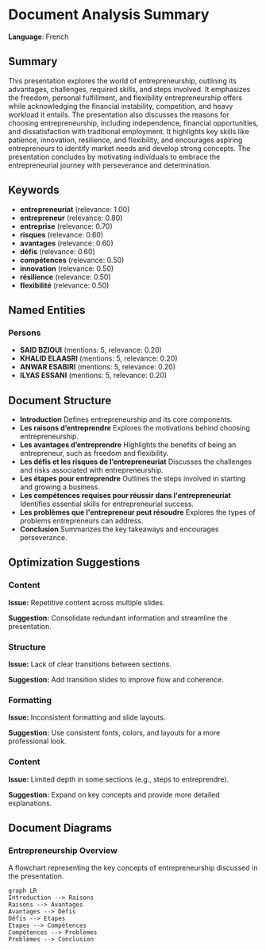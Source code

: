 # Document Analysis Summary

**Language**: French

## Summary

This presentation explores the world of entrepreneurship, outlining its advantages, challenges, required skills, and steps involved. It emphasizes the freedom, personal fulfillment, and flexibility entrepreneurship offers while acknowledging the financial instability, competition, and heavy workload it entails. The presentation also discusses the reasons for choosing entrepreneurship, including independence, financial opportunities, and dissatisfaction with traditional employment.  It highlights key skills like patience, innovation, resilience, and flexibility, and encourages aspiring entrepreneurs to identify market needs and develop strong concepts.  The presentation concludes by motivating individuals to embrace the entrepreneurial journey with perseverance and determination.

## Keywords

- **entrepreneuriat** (relevance: 1.00)
- **entrepreneur** (relevance: 0.80)
- **entreprise** (relevance: 0.70)
- **risques** (relevance: 0.60)
- **avantages** (relevance: 0.60)
- **défis** (relevance: 0.60)
- **compétences** (relevance: 0.50)
- **innovation** (relevance: 0.50)
- **résilience** (relevance: 0.50)
- **flexibilité** (relevance: 0.50)

## Named Entities

### Persons

- **SAID BZIOUI** (mentions: 5, relevance: 0.20)
- **KHALID ELAASRI** (mentions: 5, relevance: 0.20)
- **ANWAR ESABIRI** (mentions: 5, relevance: 0.20)
- **ILYAS ESSANI** (mentions: 5, relevance: 0.20)

## Document Structure

- **Introduction**
  Defines entrepreneurship and its core components.
- **Les raisons d’entreprendre**
  Explores the motivations behind choosing entrepreneurship.
- **Les avantages d’entreprendre**
  Highlights the benefits of being an entrepreneur, such as freedom and flexibility.
- **Les défis et les risques de l’entrepreneuriat**
  Discusses the challenges and risks associated with entrepreneurship.
- **Les étapes pour entreprendre**
  Outlines the steps involved in starting and growing a business.
- **Les compétences requises pour réussir dans l'entrepreneuriat**
  Identifies essential skills for entrepreneurial success.
- **Les problèmes que l'entrepreneur peut résoudre**
  Explores the types of problems entrepreneurs can address.
- **Conclusion**
  Summarizes the key takeaways and encourages perseverance.

## Optimization Suggestions

### Content

**Issue:** Repetitive content across multiple slides.

**Suggestion:** Consolidate redundant information and streamline the presentation.

### Structure

**Issue:** Lack of clear transitions between sections.

**Suggestion:** Add transition slides to improve flow and coherence.

### Formatting

**Issue:** Inconsistent formatting and slide layouts.

**Suggestion:** Use consistent fonts, colors, and layouts for a more professional look.

### Content

**Issue:** Limited depth in some sections (e.g., steps to entreprendre).

**Suggestion:** Expand on key concepts and provide more detailed explanations.

## Document Diagrams

### Entrepreneurship Overview

A flowchart representing the key concepts of entrepreneurship discussed in the presentation.

```mermaid
graph LR
Introduction --> Raisons
Raisons --> Avantages
Avantages --> Défis
Défis --> Etapes
Etapes --> Compétences
Compétences --> Problèmes
Problèmes --> Conclusion
```

